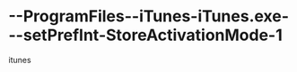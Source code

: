 --ProgramFiles--iTunes-iTunes.exe---setPrefInt-StoreActivationMode-1
====================================================================

itunes